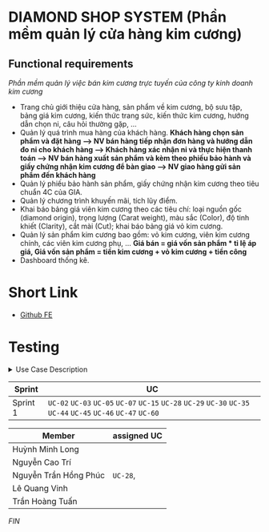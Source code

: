 # **DIAMOND SHOP SYSTEM** (Phần mềm quản lý cửa hàng kim cương)
## Functional requirements

_Phần mềm quản lý việc bán kim cương trực tuyến của công ty kinh doanh kim cương_
 - Trang chủ giới thiệu cửa hàng, sản phẩm về kim cương, bộ sưu tập, bảng giá kim cương, kiến thức trang sức, kiến thức kim cương, hướng dẫn chọn ni, câu hỏi thường gặp, …
 - Quản lý quá trình mua hàng của khách hàng.
   **Khách hàng chọn sản phẩm và đặt hàng --> NV bán hàng tiếp nhận đơn hàng và hướng dẫn đo ni cho khách hàng --> Khách hàng xác nhận ni và thực hiện thanh toán --> NV bán hàng xuất sản phẩm và kèm theo phiếu bảo hành và giấy chứng nhận kim cương để bàn giao --> NV giao hàng gửi sản phẩm đến khách hàng**
 - Quản lý phiếu bảo hành sản phẩm, giấy chứng nhận kim cương theo tiêu chuẩn 4C của GIA.
 - Quản lý chương trình khuyến mãi, tích lũy điểm.
 - Khai báo bảng giá viên kim cương theo các tiêu chí: loại nguồn gốc (diamond origin), trọng lượng (Carat weight), màu sắc (Color), độ tinh khiết (Clarity), cắt mài (Cut); khai báo bảng giá vỏ kim cương.
 - Quản lý sản phẩm kim cương bao gồm: vỏ kim cương, viên kim cương chính, các viên kim cương phụ, ...
   **Giá bán = giá vốn sản phẩm * tỉ lệ áp giá, Giá vốn sản phẩm = tiền kim cương + vỏ kim cương + tiền công**
 - Dashboard thống kê.

# Short Link
- [Github FE](https://github.com/devnguyen0111/SWP391-DiamondShopSystem)

# Testing
<details>
<summary>Use Case Description</summary>

| ID     | Use Case                                 | Actors       | Use Case Description                                                   |
| ------ | ---------------------------------------- | ------------ | ---------------------------------------------------------------------- |
| `UC-01`  | Browse diamond product                   | Guest        | Guests can browse available diamond products without logging in.       |
| `UC-02`  | View detailed product description        | Guest        | Guests can see detailed information about a specific product.          |
| `UC-03` | Register an account                      | Guest        | The system enables guests to create a new user account.                |
| `UC-04`  | Logout                                   | Customer     | Customers can log out of the system.                                   |
| `UC-05`  | Login                                    | Customer     | Customers can log in to the system.                                    |
| `UC-06`  | View Homepage                            | Customer     | Customers can access the homepage.                                     |
| `UC-07`  | Browse diamond product                   | Customer     | Customers can browse available diamond products.                       |
| `UC-08`  | View detailed product description        | Customer     | Customers can see detailed information about a specific product.       |
| `UC-09`  | View collections                         | Customer     | Customers can view different collections of diamonds and jewelry.      |
| `UC-10`  | View Feedback                            | Customer     | Customers can check feedback from other users.                         |
| `UC-11`  | View educational resources               | Customer     | Customers can access educational materials related to diamonds.        |
| `UC-12`  | View FAQs                                | Customer     | Customers can read frequently asked questions.                         |
| `UC-13`  | View store location                      | Customer     | Customers can find the physical store locations.                       |
| `UC-14`  | View designer list                       | Customer     | Customers can see the list of designers.                               |
| `UC-15`  | Update profile                           | Customer     | Customers can update their user information.                           |
| `UC-16`  | Manage profile                           | Customer     | Customers can manage their profile details.                            |
| `UC-17`  | Cancel order                             | Customer     | Customers can cancel an existing order.                                |
| `UC-18`  | Update order                             | Customer     | Customers can modify an existing order.                                |
| `UC-19`  | Add to cart                              | Customer     | Customers can add a product to the shopping cart.                      |
| `UC-20`  | Update cart                              | Customer     | Customers can update items in the shopping cart.                       |
| `UC-21`  | Delete cart                              | Customer     | Customers can remove items from the shopping cart.                     |
| `UC-22`  | View cart                                | Customer     | Customers can view items in the shopping cart.                         |
| `UC-23`  | Add to wishlist                          | Customer     | Customers can add a product to the wishlist.                           |
| `UC-24`  | Update wishlist                          | Customer     | Customers can modify items in the wishlist.                            |
| `UC-25`  | Remove wishlist item                     | Customer     | Customers can remove items from the wishlist.                          |
| `UC-26`  | View wishlist                            | Customer     | Customers can view items in the wishlist.                              |
| `UC-27`  | Confirm order's item info                | Customer     | Customers can confirm information of items before placing an order.    |
| `UC-28`  | Receive vouchers                         | Customer     | Customers can receive discount vouchers.                               |
| `UC-29`  | Proceed to payment                       | Customer     | Customers can make a payment for an order.                             |
| `UC-30`  | Track order status and shipment updates  | Customer     | Customers can track the status of an order and shipment updates.       |
| `UC-31`  | View orders history                      | Customer     | Customers can view the history of past orders.                         |
| `UC-32`  | View recently visited product            | Customer     | Customers can see a list of recently viewed products.                  |
| `UC-33`  | Review                                   | Customer     | Customers can submit a review for a product.                           |
| `UC-34`  | Choose shipping method                   | Customer     | Customers can select a shipping method for an order.                   |
| `UC-35`  | Choose payment method                    | Customer     | Customers can select a payment method for an order.                    |
| `UC-36`  | Assist customer                          | Sales Staff  | Sales staff can assist customers with their purchases.                 |
| `UC-37`  | View customer details                    | Sales Staff  | Sales staff can view detailed information of a customer.               |
| `UC-38`  | View assigned deliveries                 | Delivery Staff| Delivery staff can check deliveries assigned to them.                 |
| `UC-39`  | Update delivery status                   | Delivery Staff| Delivery staff can update the status of deliveries.                   |
| `UC-40`  | Send delivery status                     | Delivery Staff| Delivery staff can send status updates to customers.                  |
| `UC-41`  | View all customers                       | Manager      | Managers can view the list of all customers.                           |
| `UC-42`  | View all staff                           | Manager      | Managers can view the list of all staff members.                       |
| `UC-43`  | Manage staff account                     | Manager      | Managers can manage staff accounts and details.                        |
| `UC-44`  | View price                               | Manager      | Managers can check the price of products.                              |
| `UC-45`  | Set a price                              | Manager      | Managers can set the price for products.                               |
| `UC-46`  | Update price                             | Manager      | Managers can update the price of products.                             |
| `UC-47`  | Create a product                         | Manager      | Managers can create a new product in the system.                       |
| `UC-48`  | Manage a product                         | Manager      | Managers can manage existing products.                                 |
| `UC-49`  | Disable a product                        | Manager      | Managers can disable a product from being available.                   |
| `UC-50`  | Update information of a product          | Manager      | Managers can update details of a product.                              |
| `UC-51`  | Assign order                             | Manager      | Managers can assign orders to delivery staff.                          |
| `UC-52`  | Reject order                             | Manager      | Managers can reject a customer order.                                  |
| `UC-53`  | Approve order                            | Manager      | Managers can approve a customer order.                                 |
| `UC-54`  | Set discount rate                        | Manager      | Managers can set discount rates for products.                          |
| `UC-55`  | Manage order                             | Manager      | Managers can manage customer orders.                                   |
| `UC-56`  | View all orders                          | Manager      | Managers can view the list of all customer orders.                     |
| `UC-57`  | Upgrade customer loyalty level           | Manager      | Managers can upgrade the loyalty level of a customer.                  |
| `UC-58`  | View audit schedule                      | Manager      | Managers can view the schedule of system audits.                       |
| `UC-59`  | Print invoice                            | Admin        | Admins can generate and print an invoice for an order.                 |
| `UC-60`  | Print warranty card                      | Admin        | Admins can generate and print a warranty card.                         |
| `UC-61`  | Prepare custom invoice                   | Admin        | Admins can prepare a customized invoice.                               |
| `UC-62`  | Handle returns and exchanges             | Admin        | Admins can manage the process of returns and exchanges.                |
| `UC-63` | Manage customer review                   | Admin        | Admins can manage reviews submitted by customers.                      |
| `UC-64`  | Manage customer                          | Admin        | Admins can manage customer accounts and details.                       |
| `UC-65` | Disable a customer                       | Admin        | Admins can disable a customer account.                                 |
| `UC-66` | View a customer detail                   | Admin        | Admins can view detailed information of a customer.                    |

</details>
 
| Sprint | UC |
| --- | --- |
| Sprint 1 | `UC-02` `UC-03` `UC-05` `UC-07` `UC-15` `UC-28` `UC-29` `UC-30` `UC-35` `UC-44` `UC-45` `UC-46` `UC-47` `UC-60`  |

| Member | assigned UC |
| --- | --- |
| Huỳnh Minh Long |  |
| Nguyễn Cao Trí |  |
| Nguyễn Trần Hồng Phúc |  `UC-28`, |
| Lê Quang Vinh |  |
| Trần Hoàng Tuấn |  |


_FIN_
